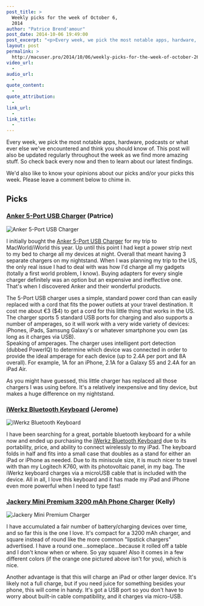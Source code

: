 ```yaml
---
post_title: >
  Weekly picks for the week of October 6,
  2014
author: "Patrice Brend'amour"
post_date: 2014-10-06 19:49:00
post_excerpt: "<p>Every week, we pick the most notable apps, hardware, podcasts or what ever else we've encountered and think you should know of. This post will also be updated regularly throughout the week as we find more amazing stuff. So check back every now and then to learn about our latest findings.</p><p>This week's picks:</p><ul><li>Anker 5-Port USB Charger</li><li>iWerkz Bluetooth Keyboard</li></ul>"
layout: post
permalink: >
  http://macuser.pro/2014/10/06/weekly-picks-for-the-week-of-october-26-2014/
video_url:
  - 
audio_url:
  - 
quote_content:
  - 
quote_attribution:
  - 
link_url:
  - 
link_title:
  - 
---
```


Every week, we pick the most notable apps, hardware, podcasts or what ever else we've encountered and think you should know of. This post will also be updated regularly throughout the week as we find more amazing stuff. So check back every now and then to learn about our latest findings.

We'd also like to know your opinions about our picks and/or your picks this week. Please leave a comment below to chime in.

## Picks
### [Anker 5-Port USB Charger](http://www.amazon.com/Family-Sized-Desktop-Charger-PowerIQ-Technology/dp/B00IBDOB5I/) (Patrice)

![Anker 5-Port USB Charger][anker]

I initially bought the [Anker 5-Port USB Charger](http://www.amazon.com/Family-Sized-Desktop-Charger-PowerIQ-Technology/dp/B00IBDOB5I/) for my trip to MacWorld/iWorld this year. Up until this point I had kept a power strip next to my bed to charge all my devices at night. Overall that meant having 3 separate chargers on my nightstand. When I was planning my trip to the US, the only real issue I had to deal with was how I'd charge all my gadgets (totally a first world problem, I know). Buying adapters for every single charger definitely was an option but an expensive and ineffective one. That's when I discovered Anker and their wonderful products.

The 5-Port USB charger uses a simple, standard power cord than can easily replaced with a cord that fits the power outlets at your travel destination. It cost me about €3 ($4) to get a cord for this little thing that works in the US. The charger sports 5 standard USB ports for charging and also supports a number of amperages, so it will work with a very wide variety of devices: iPhones, iPads, Samsung Galaxy's or whatever smartphone you own (as long as it charges via USB).   
Speaking of amperages. The charger uses intelligent port detection (dubbed PowerIQ) to determine which device was connected in order to provide the ideal amperage for each device (up to 2.4A per port and 8A overall). For example, 1A for an iPhone, 2.1A for a Galaxy S5 and 2.4A for an iPad Air.

As you might have guessed, this little charger has replaced all those chargers I was using before. It's a relatively inexpensive and tiny device, but makes a huge difference on my nightstand. 

### [iWerkz Bluetooth Keyboard](http://www.amazon.com/gp/product/B00EKZHGW6/ref=as_li_qf_sp_asin_il_tl?ie=UTF8&amp;camp=1789&amp;creative=9325&amp;creativeASIN=B00EKZHGW6&amp;linkCode=as2&amp;tag=wwwjeromekoeh-20&amp;linkId=JDOUVVHOYI7HNV5O "iWerkz Bluetooth Keyboard") (Jerome)

![iWerkz Bluetooth Keyboard][iwerkz]

I have been searching for a great, portable bluetooth keyboard for a while now and ended up purchasing the [iWerkz Bluetooth Keyboard](http://www.amazon.com/gp/product/B00EKZHGW6/ref=as_li_qf_sp_asin_il_tl?ie=UTF8&amp;camp=1789&amp;creative=9325&amp;creativeASIN=B00EKZHGW6&amp;linkCode=as2&amp;tag=wwwjeromekoeh-20&amp;linkId=JDOUVVHOYI7HNV5O "iWerkz Bluetooth Keyboard") due to its portability, price, and ability to connect wirelessly to my iPad.  The keyboard folds in half and fits into a small case that doubles as a stand for either an iPad or iPhone as needed.  Due to its miniscule size, it is much nicer to travel with than my Logitech K760, with its photovoltaic panel, in my bag.  The iWerkz keyboard charges via a microUSB cable that is included with the device.  All in all, I love this keyboard and it has made my iPad and iPhone even more powerful when I need to type fast!  




### [Jackery Mini Premium 3200 mAh Phone Charger](http://www.amazon.com/Jackery®-Premium-Phone-Charger-3200mAh/dp/B00AA6CS86/) (Kelly)

![Jackery Mini Premium Charger][jackery]

I have accumulated a fair number of battery/charging devices over time, and so far this is the one I love. It's compact for a 3200 mAh charger, and square instead of round like the more common "lipstick chargers" advertised. I have a round one...someplace...because it rolled off a table and I don't know when or where. So yay square! Also it comes in a few different colors (if the orange one pictured above isn't for you), which is nice. 

Another advantage is that this will charge an iPad or other larger device. It's likely not a full charge, but if you need juice for something besides your phone, this will come in handy. It's got a USB port so you don't have to worry about built-in cable compatibility, and it charges via micro-USB. 



[iwerkz]: /wp-content/uploads/2014/10/img.jpg "iWerkz Bluetooth Keyboard"
[anker]: /wp-content/uploads/2014/10/anker_5portusbcharger.jpg "Anker 5-Port USB Charger (40W)"
[jackery]: /wp-content/uploads/2014/10/jackery-iphone-charger.jpg "Jackery Mini Premium Charger"
